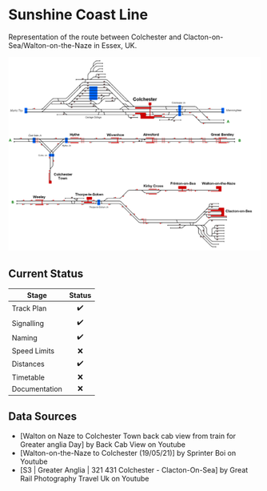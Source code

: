 # Sunshine Coast Line
Representation of the route between Colchester and Clacton-on-Sea/Walton-on-the-Naze in Essex, UK.

![Image of Current State of Map](Images/SunshineCoastLine.bmp)

## Current Status

| Stage         | Status        |
| ------------- |:-------------:|
| Track Plan     | :heavy_check_mark: |
| Signalling      | :heavy_check_mark: |
| Naming | :heavy_check_mark:  |
| Speed Limits | :x: |
| Distances | :heavy_check_mark: |
| Timetable | :x: |
| Documentation | :x: |


## Data Sources
- [Walton on Naze to Colchester Town back cab view from train for Greater anglia Day] by Back Cab View on Youtube
- [Walton-on-the-Naze to Colchester (19/05/21)] by Sprinter Boi on Youtube
- [S3 | Greater Anglia | 321 431 Colchester - Clacton-On-Sea] by Great Rail Photography Travel Uk on Youtube
